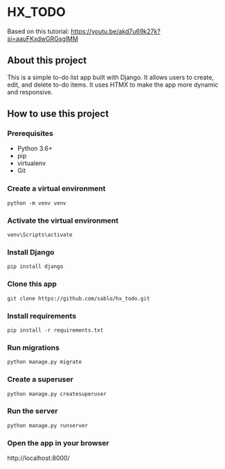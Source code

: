 # HX_TODO

Based on this tutorial: https://youtu.be/akd7u69k27k?si=aauFKxdwGRGsglMM

## About this project

This is a simple to-do list app built with Django. It allows users to create, edit, and delete to-do items. It uses HTMX to make the app more dynamic and responsive.

## How to use this project

### Prerequisites

- Python 3.6+
- pip
- virtualenv
- Git

### Create a virtual environment

`python -m venv venv`

### Activate the virtual environment

`venv\Scripts\activate`

### Install Django

`pip install django`
### Clone this app

`git clone https://github.com/sablo/hx_todo.git`

### Install requirements

`pip install -r requirements.txt`

### Run migrations

`python manage.py migrate`

### Create a superuser

`python manage.py createsuperuser`

### Run the server

`python manage.py runserver`

### Open the app in your browser

http://localhost:8000/
